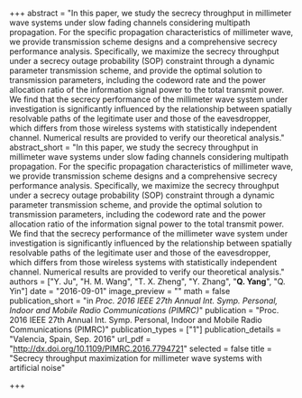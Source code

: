+++
abstract = "In this paper, we study the secrecy throughput in millimeter wave systems under slow fading channels considering multipath propagation. For the specific propagation characteristics of millimeter wave, we provide transmission scheme designs and a comprehensive secrecy performance analysis. Specifically, we maximize the secrecy throughput under a secrecy outage probability (SOP) constraint through a dynamic parameter transmission scheme, and provide the optimal solution to transmission parameters, including the codeword rate and the power allocation ratio of the information signal power to the total transmit power. We find that the secrecy performance of the millimeter wave system under investigation is significantly influenced by the relationship between spatially resolvable paths of the legitimate user and those of the eavesdropper, which differs from those wireless systems with statistically independent channel. Numerical results are provided to verify our theoretical analysis."
abstract_short = "In this paper, we study the secrecy throughput in millimeter wave systems under slow fading channels considering multipath propagation. For the specific propagation characteristics of millimeter wave, we provide transmission scheme designs and a comprehensive secrecy performance analysis. Specifically, we maximize the secrecy throughput under a secrecy outage probability (SOP) constraint through a dynamic parameter transmission scheme, and provide the optimal solution to transmission parameters, including the codeword rate and the power allocation ratio of the information signal power to the total transmit power. We find that the secrecy performance of the millimeter wave system under investigation is significantly influenced by the relationship between spatially resolvable paths of the legitimate user and those of the eavesdropper, which differs from those wireless systems with statistically independent channel. Numerical results are provided to verify our theoretical analysis."
authors = ["Y. Ju", "H. M. Wang", "T. X. Zheng", "Y. Zhang", "**Q. Yang**", "Q. Yin"]
date = "2016-09-01"
image_preview = ""
math = false
publication_short = "in *Proc. 2016 IEEE 27th Annual Int. Symp. Personal, Indoor and Mobile Radio Communications (PIMRC)*"
publication = "Proc. 2016 IEEE 27th Annual Int. Symp. Personal, Indoor and Mobile Radio Communications (PIMRC)"
publication_types = ["1"]
publication_details = "Valencia, Spain, Sep. 2016"
url_pdf = "http://dx.doi.org/10.1109/PIMRC.2016.7794721"
selected = false
title = "Secrecy throughput maximization for millimeter wave systems with artificial noise"


+++
